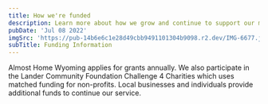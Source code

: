 ```yaml
---
title: How we're funded
description: Learn more about how we grow and continue to support our mission
pubDate: 'Jul 08 2022'
imgSrc: 'https://pub-14b6e6c1e28d49cbb9491101304b9098.r2.dev/IMG-6677.jpg'
subTitle: Funding Information
---
```


Almost Home Wyoming applies for grants annually. We also participate in the Lander Community Foundation Challenge 4 Charities which uses matched funding for non-profits. Local businesses and individuals provide additional funds to continue our service.
